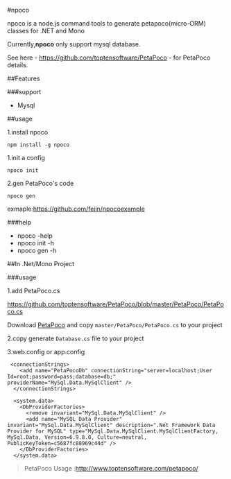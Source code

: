 
#npoco

npoco is a node.js command tools to generate petapoco(micro-ORM) classes for .NET and Mono


Currently,**npoco** only support mysql database.


See here - https://github.com/toptensoftware/PetaPoco - for PetaPoco details.


##Features


###support 

- Mysql 


##usage

1.install  npoco
	
	npm install -g npoco

1.init a config 

	npoco init


2.gen PetaPoco's code

	npoco gen
	


exmaple:https://github.com/feiin/npocoexample

###help



   - npoco -help
   - npoco init -h
   - npoco gen -h
  
  
##In .Net/Mono Project


###usage

1.add PetaPoco.cs

https://github.com/toptensoftware/PetaPoco/blob/master/PetaPoco/PetaPoco.cs
 
Download [PetaPoco](https://github.com/toptensoftware/PetaPoco) and copy `master/PetaPoco/PetaPoco.cs` to your project


2.copy generate `Database.cs` file to your project



3.web.config or app.config 

```
 <connectionStrings>
    <add name="PetaPocoDb" connectionString="server=localhost;User Id=root;password=pass;database=db;" providerName="MySql.Data.MySqlClient" />
  </connectionStrings>
  
  <system.data>
    <DbProviderFactories>
      <remove invariant="MySql.Data.MySqlClient" />
      <add name="MySQL Data Provider" invariant="MySql.Data.MySqlClient" description=".Net Framework Data Provider for MySQL" type="MySql.Data.MySqlClient.MySqlClientFactory, MySql.Data, Version=6.9.8.0, Culture=neutral, PublicKeyToken=c5687fc88969c44d" />
    </DbProviderFactories>
  </system.data>
```



> PetaPoco Usage :http://www.toptensoftware.com/petapoco/

  
   
   
 